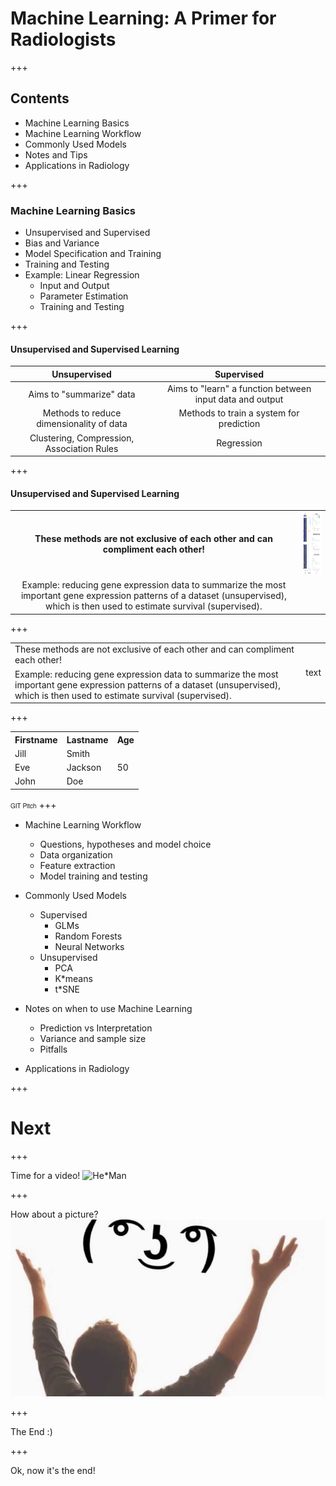 # Machine Learning: A Primer for Radiologists

+++
## Contents

* Machine Learning Basics
* Machine Learning Workflow
* Commonly Used Models
* Notes and Tips
* Applications in Radiology

+++
### Machine Learning Basics
* Unsupervised and Supervised
* Bias and Variance
* Model Specification and Training
* Training and Testing
* Example: Linear Regression
  * Input and Output
  * Parameter Estimation
  * Training and Testing

+++
#### Unsupervised and Supervised Learning

| Unsupervised | Supervised |
| :-------------: | :-------------:|
| Aims to "summarize" data  | Aims to "learn" a function between input data and output |
| Methods to reduce dimensionality of data | Methods to train a system for prediction |
| Clustering, Compression, Association Rules | Regression |

+++
#### Unsupervised and Supervised Learning
| | |
| :-------------: | :-------------: |
| **These methods are not exclusive of each other and can compliment each other!**| <img src="assets/images/gene_expression_regression.jpg" width="100" height="100"/> |
| Example: reducing gene expression data to summarize the most important gene expression patterns of a dataset (unsupervised), which is then used to estimate survival (supervised). | |

+++
<table>
  <tr>
    <td>These methods are not exclusive of each other and can compliment each other!</td>
    <td rowspan="2">text</td>
  </tr>
  <tr>
    <td>Example: reducing gene expression data to summarize the most important gene expression patterns of a dataset (unsupervised), which is then used to estimate survival (supervised).</td>
  </tr>
</table>
+++

<table>
  <tr>
    <th>Firstname</th>
    <th>Lastname</th>
    <th>Age</th>
  </tr>
  <tr>
    <td>Jill</td>
    <td>Smith</td>
    <td rowspan="3">50</td>
  </tr>
  <tr class="fragment">
    <td>Eve</td>
    <td>Jackson</td>
  </tr>
  <tr class="fragment">
    <td>John</td>
    <td>Doe</td>
  </tr>
</table>

<span style="font-family: Helvetica Neue;"><font size="1">GIT Pitch</font></span>
+++
* Machine Learning Workflow
  * Questions, hypotheses and model choice
  * Data organization
  * Feature extraction
  * Model training and testing

* Commonly Used Models
  * Supervised
    * GLMs
    * Random Forests
    * Neural Networks
  * Unsupervised
    * PCA
    * K*means
    * t*SNE

* Notes on when to use Machine Learning
  * Prediction vs Interpretation
  * Variance and sample size
  * Pitfalls

* Applications in Radiology


+++

# Next

+++

Time for a video!
![He*Man](https://www.youtube.com/embed/32FB*gYr49Y)

+++

How about a picture?
![Image](assets/images/lenny.png)

+++

The End :)


+++

Ok, now it's the end!

